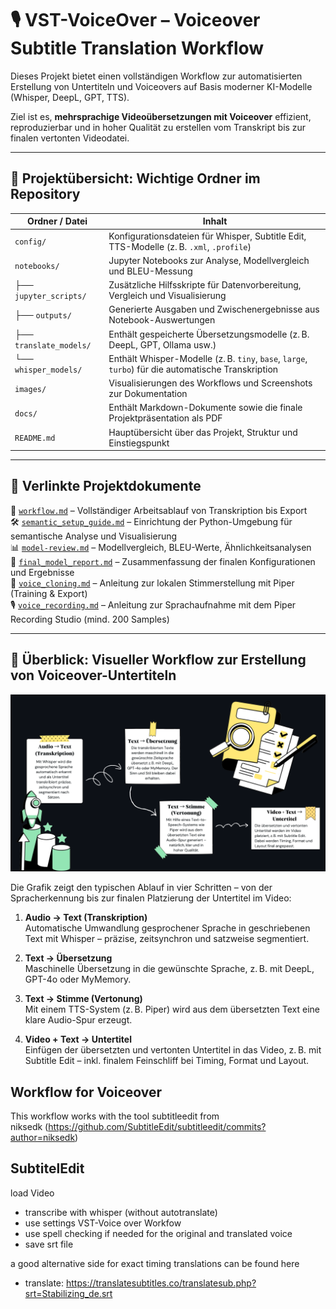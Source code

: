 # 🎙️ VST-VoiceOver – Voiceover Subtitle Translation Workflow

Dieses Projekt bietet einen vollständigen Workflow zur automatisierten Erstellung von Untertiteln und Voiceovers auf Basis moderner KI-Modelle (Whisper, DeepL, GPT, TTS).

Ziel ist es, **mehrsprachige Videoübersetzungen mit Voiceover** effizient, reproduzierbar und in hoher Qualität zu erstellen vom Transkript bis zur finalen vertonten Videodatei.

---

## 📁 Projektübersicht: Wichtige Ordner im Repository

| Ordner / Datei                | Inhalt                                                                                           |
|-------------------------------|---------------------------------------------------------------------------------------------------|
| `config/`                     | Konfigurationsdateien für Whisper, Subtitle Edit, TTS-Modelle (z. B. `.xml`, `.profile`)             |
| `notebooks/`                  | Jupyter Notebooks zur Analyse, Modellvergleich und BLEU-Messung                                  |
| ├── `jupyter_scripts/`        | Zusätzliche Hilfsskripte für Datenvorbereitung, Vergleich und Visualisierung                     |
| ├── `outputs/`                | Generierte Ausgaben und Zwischenergebnisse aus Notebook-Auswertungen                             |
| ├── `translate_models/`       | Enthält gespeicherte Übersetzungsmodelle (z. B. DeepL, GPT, Ollama usw.)                 |
| └── `whisper_models/`         | Enthält Whisper-Modelle (z. B. `tiny`, `base`, `large`, `turbo`) für die automatische Transkription  |
| `images/`                     | Visualisierungen des Workflows und Screenshots zur Dokumentation                                 |
| `docs/`                       | Enthält Markdown-Dokumente sowie die finale Projektpräsentation als PDF               |
| `README.md`                   | Hauptübersicht über das Projekt, Struktur und Einstiegspunkt                                     |


---

## 📄 Verlinkte Projektdokumente

 📘 [`workflow.md`](/workflow.md) – Vollständiger Arbeitsablauf von Transkription bis Export  
 🛠️ [`semantic_setup_guide.md`](/notebooks/semantic_setup_guide.md) – Einrichtung der Python-Umgebung für semantische Analyse und Visualisierung  
 📊 [`model-review.md`](/model-review.md) – Modellvergleich, BLEU-Werte, Ähnlichkeitsanalysen  
 🧾 [`final_model_report.md`](/final_model_report.md) – Zusammenfassung der finalen Konfigurationen und Ergebnisse  
  🧬 [`voice_cloning.md`](/voice-cloning.md) – Anleitung zur lokalen Stimmerstellung mit Piper (Training & Export)  
 🎙️ [`voice_recording.md`](/voice-recording.md) – Anleitung zur Sprachaufnahme mit dem Piper Recording Studio (mind. 200 Samples) 
  
---

## 🧭 Überblick: Visueller Workflow zur Erstellung von Voiceover-Untertiteln


<div align="center">
  <img src="images/workflow.png" alt="Whisper Advanced Settings" width="600"/>
</div>


Die Grafik zeigt den typischen Ablauf in vier Schritten – von der Spracherkennung bis zur finalen Platzierung der Untertitel im Video:

1. **Audio → Text (Transkription)**  
   Automatische Umwandlung gesprochener Sprache in geschriebenen Text mit Whisper – präzise, zeitsynchron und satzweise segmentiert.

2. **Text → Übersetzung**  
   Maschinelle Übersetzung in die gewünschte Sprache, z. B. mit DeepL, GPT-4o oder MyMemory.

3. **Text → Stimme (Vertonung)**  
   Mit einem TTS-System (z. B. Piper) wird aus dem übersetzten Text eine klare Audio-Spur erzeugt.

4. **Video + Text → Untertitel**  
   Einfügen der übersetzten und vertonten Untertitel in das Video, z. B. mit Subtitle Edit – inkl. finalem Feinschliff bei Timing, Format und Layout.

## Workflow for Voiceover
This workflow works with the tool subtitleedit from  
niksedk  (https://github.com/SubtitleEdit/subtitleedit/commits?author=niksedk) 

## SubtitelEdit
load Video
- transcribe with whisper (without autotranslate)
- use settings VST-Voice over Workfow
- use spell checking if needed for the original and translated voice
- save srt file
  
a good alternative side for exact timing translations can be found here
- translate: https://translatesubtitles.co/translatesub.php?srt=Stabilizing_de.srt



